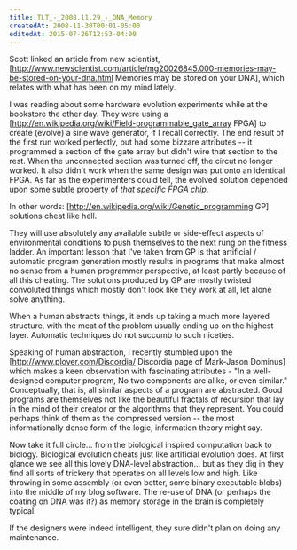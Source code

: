 ```yaml
---
title: TLT_-_2008.11.29_-_DNA_Memory
createdAt: 2008-11-30T00:01-05:00
editedAt: 2015-07-26T12:53-04:00
---
```


Scott linked an article from new scientist, [http://www.newscientist.com/article/mg20026845.000-memories-may-be-stored-on-your-dna.html Memories may be stored on your DNA], which relates with what has been on my mind lately.

I was reading about some hardware evolution experiments while at the bookstore the other day. They were using a [http://en.wikipedia.org/wiki/Field-programmable_gate_array FPGA] to create (evolve) a sine wave generator, if I recall correctly. The end result of the first run worked perfectly, but had some bizzare attributes -- it programmed a section of the gate array but didn't wire that section to the rest. When the unconnected section was turned off, the circut no longer worked. It also didn't work when the same design was put onto an identical FPGA. As far as the experimenters could tell, the evolved solution depended upon some subtle property of <i>that specific FPGA chip</i>.

In other words: [http://en.wikipedia.org/wiki/Genetic_programming GP] solutions cheat like hell.

They will use absolutely any available subtle or side-effect aspects of environmental conditions to push themselves to the next rung on the fitness ladder. An important lesson that I've taken from GP is that artificial / automatic program generation mostly results in programs that make almost no sense from a human programmer perspective, at least partly because of all this cheating. The solutions produced by GP are mostly twisted convoluted things which mostly don't look like they work at all, let alone solve anything.

When a human abstracts things, it ends up taking a much more layered structure, with the meat of the problem usually ending up on the highest layer. Automatic techniques do not succumb to such niceties.

Speaking of human abstraction, I recently stumbled upon the [http://www.plover.com/Discordia/ Discordia page of Mark-Jason Dominus] which makes a keen observation with fascinating attributes - "In a well-designed computer program, No two components are alike, or even similar." Conceptually, that is, all similar aspects of a program are abstracted. Good programs are themselves not like the beautiful fractals of recursion that lay in the mind of their creator or the algorithms that they represent. You could perhaps think of them as the compressed version -- the most informationally dense form of the logic, information theory might say.

Now take it full circle... from the biological inspired computation back to biology. Biological evolution cheats just like artificial evolution does. At first glance we see all this lovely DNA-level abstraction... but as they dig in they find all sorts of trickery that operates on all levels low and high. Like throwing in some assembly (or even better, some binary executable blobs) into the middle of my blog software. The re-use of DNA (or perhaps the coating on DNA was it?) as memory storage in the brain is completely typical.

If the designers were indeed intelligent, they sure didn't plan on doing any maintenance.


